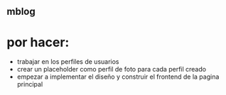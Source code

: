 ## mblog

# por hacer:
- trabajar en los perfiles de usuarios
- crear un placeholder como perfil de foto para cada perfil creado
- empezar a implementar el diseño y construir el frontend de la pagina principal